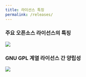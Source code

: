 ```yaml
---
title: 라이선스 특징
permalink: /releases/
---
```


### 주요 오픈소스 라이선스의 특징

<img src="../images/license1.jpg">

### GNU GPL 계열 라이선스 간 양립성

<img src="../images/license2.jpg">
